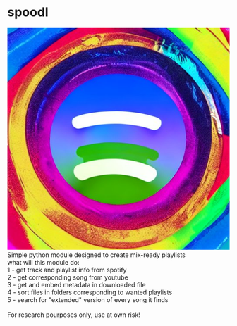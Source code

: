 # spoodl
![sus](logo.jpg)
Simple python module designed to create mix-ready playlists <br />
  what will this module do: <br />
  1 - get track and playlist info from  spotify <br />
  2 - get corresponding song from youtube <br />
  3 - get and embed metadata in downloaded file <br />
  4 - sort files in folders corresponding to wanted playlists <br />
  5 - search for "extended" version of every song it finds <br />
  <br />
For research pourposes only, use at own risk!
